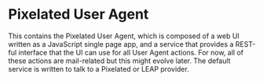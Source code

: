 Pixelated User Agent
====================

This contains the Pixelated User Agent, which is composed of a web UI written as a JavaScript single page app, and a service that provides a REST-ful interface that the UI can use for all User Agent actions. For now, all of these actions are mail-related but this might evolve later. The default service is written to talk to a Pixelated or LEAP provider.
